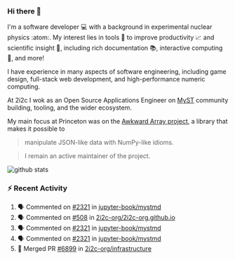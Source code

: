 ### Hi there 👋 

I'm a software developer 💻 with a background in experimental nuclear physics :atom:. My interest lies in tools :wrench: to improve productivity :chart_with_upwards_trend: and scientific insight :telescope:, including rich documentation 📚, interactive computing 🧮, and more! 

I have experience in many aspects of software engineering, including game design, full-stack web development, and high-performance numeric computing. 

At 2i2c I wok as an Open Source Applications Engineer on [MyST](https://github.com/jupyter-book/mystmd) community building, tooling, and the wider ecosystem. 

My main focus at Princeton was on the [Awkward Array project](awkward-array.org/), a library that makes it possible to 
> manipulate JSON-like data with NumPy-like idioms.

> I remain an active maintainer of the project. 

![github stats](https://github-readme-stats.vercel.app/api?username=agoose77&show_icons=true&hide_rank=true&hide_title=true&bg_color=30,e76445,904e95&text_color=efe3ec&icon_color=efe3ec)
<!--
**agoose77/agoose77** is a ✨ _special_ ✨ repository because its `README.md` (this file) appears on your GitHub profile.

Here are some ideas to get you started:

- 🔭 I’m currently working on ...
- 🌱 I’m currently learning ...
- 👯 I’m looking to collaborate on ...
- 🤔 I’m looking for help with ...
- 💬 Ask me about ...
- 📫 How to reach me: ...
- 😄 Pronouns: ...
- ⚡ Fun fact: ...
-->

### :zap: Recent Activity

<!--START_SECTION:activity-->
1. 🗣 Commented on [#2321](https://github.com/jupyter-book/mystmd/issues/2321#issuecomment-3381274640) in [jupyter-book/mystmd](https://github.com/jupyter-book/mystmd)
2. 🗣 Commented on [#508](https://github.com/2i2c-org/2i2c-org.github.io/pull/508#issuecomment-3381271647) in [2i2c-org/2i2c-org.github.io](https://github.com/2i2c-org/2i2c-org.github.io)
3. 🗣 Commented on [#2321](https://github.com/jupyter-book/mystmd/issues/2321#issuecomment-3381183780) in [jupyter-book/mystmd](https://github.com/jupyter-book/mystmd)
4. 🗣 Commented on [#2321](https://github.com/jupyter-book/mystmd/issues/2321#issuecomment-3381180109) in [jupyter-book/mystmd](https://github.com/jupyter-book/mystmd)
5. 🎉 Merged PR [#6899](https://github.com/2i2c-org/infrastructure/pull/6899) in [2i2c-org/infrastructure](https://github.com/2i2c-org/infrastructure)
<!--END_SECTION:activity-->
